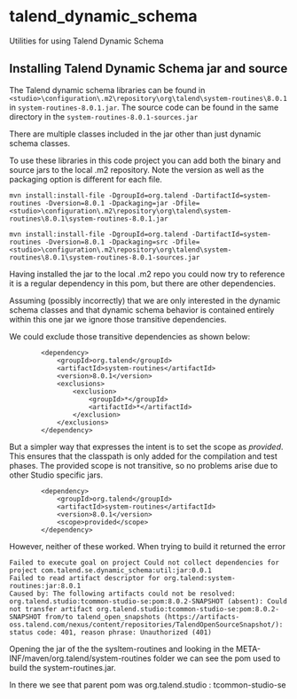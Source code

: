 # talend_dynamic_schema
Utilities for using Talend Dynamic Schema

## Installing Talend Dynamic Schema jar and source

The Talend dynamic schema libraries can be found in `<studio>\configuration\.m2\repository\org\talend\system-routines\8.0.1`
in `system-routines-8.0.1.jar`.  The source code can be found in the same directory in the `system-routines-8.0.1-sources.jar`

There are multiple classes included in the jar other than just dynamic schema classes.

To use these libraries in this code project you can add both the binary and source jars to the local .m2 repository.  Note the version as well as the packaging option is different for each file.

````
mvn install:install-file -DgroupId=org.talend -DartifactId=system-routines -Dversion=8.0.1 -Dpackaging=jar -Dfile=<studio>\configuration\.m2\repository\org\talend\system-routines\8.0.1\system-routines-8.0.1.jar

mvn install:install-file -DgroupId=org.talend -DartifactId=system-routines -Dversion=8.0.1 -Dpackaging=src -Dfile=<studio>\configuration\.m2\repository\org\talend\system-routines\8.0.1\system-routines-8.0.1-sources.jar 
````

Having installed the jar to the local .m2 repo you could now try to reference it is a regular dependency in this pom, but there are other dependencies.

Assuming (possibly incorrectly) that we are only interested in the dynamic schema classes and that dynamic schema behavior is contained entirely within this one jar we ignore those transitive dependencies.

We could exclude those transitive dependencies as shown below:

````
		<dependency>
			<groupId>org.talend</groupId>
			<artifactId>system-routines</artifactId>
			<version>8.0.1</version>
			<exclusions>
				<exclusion>
					<groupId>*</groupId>
					<artifactId>*</artifactId>
				</exclusion>
			</exclusions>
		</dependency>
````

But a simpler way that expresses the intent is to set the scope as _provided_.  This ensures that the classpath is only added for the compilation and test phases.  The provided scope is not transitive, so no problems arise due to other Studio specific jars.

````
		<dependency>
			<groupId>org.talend</groupId>
			<artifactId>system-routines</artifactId>
			<version>8.0.1</version>
			<scope>provided</scope>
		</dependency>
````

However, neither of these worked.  When trying to build it returned the error

````
Failed to execute goal on project Could not collect dependencies for project com.talend.se.dynamic_schema:util:jar:0.0.1
Failed to read artifact descriptor for org.talend:system-routines:jar:8.0.1
Caused by: The following artifacts could not be resolved: org.talend.studio:tcommon-studio-se:pom:8.0.2-SNAPSHOT (absent): Could not transfer artifact org.talend.studio:tcommon-studio-se:pom:8.0.2-SNAPSHOT from/to talend_open_snapshots (https://artifacts-oss.talend.com/nexus/content/repositories/TalendOpenSourceSnapshot/): status code: 401, reason phrase: Unauthorized (401)
````

Opening the jar of the the sysltem-routines and looking in the META-INF/maven/org.talend/system-routines folder we can see the pom used to build the system-routines.jar.

In there we see that parent pom was org.talend.studio : tcommon-studio-se

